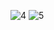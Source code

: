 ![4](https://github.com/Prekshah30/Mern-Ai-bot/assets/132327440/a89fa230-049d-43ac-8593-378c58e31b13)
![5](https://github.com/Prekshah30/Mern-Ai-bot/assets/132327440/51017605-1e14-427a-ba4d-58e2c5b18839)

